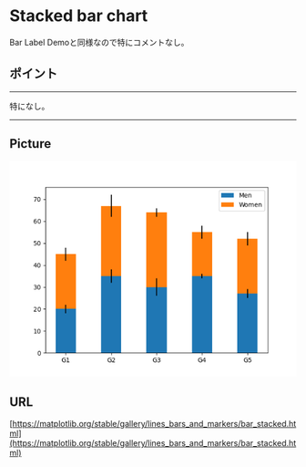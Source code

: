 # Stacked bar chart

Bar Label Demoと同様なので特にコメントなし。

## ポイント

---

特になし。

---

## Picture

<p align="center">
  <img src="main.png" alt="main.png">
</p>

## URL

[https://matplotlib.org/stable/gallery/lines_bars_and_markers/bar_stacked.html](https://matplotlib.org/stable/gallery/lines_bars_and_markers/bar_stacked.html)